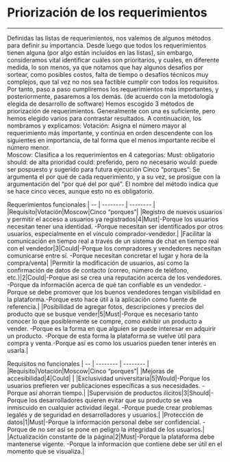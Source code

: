 # Priorización de los requerimientos
---
Definidas las listas de requerimientos, nos valemos de algunos métodos para definir su importancia. Desde luego que todos los requerimientos tienen alguna (por algo están incluidos en las listas), sin embargo, consideramos vital identificar cuáles son prioritarios, y cuales, en diferente medida, lo son menos, ya que notamos que hay algunos desafíos por sortear, como posibles costos, falta de tiempo o desafíos técnicos muy complejos, que tal vez no nos sea factible cumplir con todos los requisitos. Por tanto, paso a paso cumpliremos los requerimientos más importantes, y posteriormente, pasaremos a los demás. (de acuerdo con la metodología elegida de desarrollo de software)
Hemos escogido 3 métodos de priorización de requerimientos. Generalmente con una es suficiente, pero hemos elegido varios para contrastar resultados. A continuación, los nombramos y explicamos:
Votación: Asigna el número mayor al requerimiento más importante, y continúa en orden descendente con los siguientes en importancia, de tal forma que el menos importante recibe el número menor.  
Moscow: Clasifica a los requerimientos en 4 categorías:
    Must: obligatorio
    should: de alta prioridad
    could: preferido, pero no necesario
    would: puede ser pospuesto y sugerido para futura ejecución
Cinco “porques”: Se argumenta el por qué de cada requerimiento, y a su vez, se prosigue con la argumentación del “por qué del por qué”. El nombre del método indica que se hace cinco veces, aunque esto no es obligatorio.

Requerimientos funcionales
| -- | -------- | -------- |
|Requisito|Votación|Moscow|Cinco “porques”|
|Registro de nuevos usuarios y permitir el acceso a usuarios ya registrados|4|Must|-Porque los usuarios necesitan tener una identidad. -Porque necesitan ser identificados por otros usuarios, especialmente en el vínculo comprador-vendedor.|
|Facilitar la comunicación en tiempo real a través de un sistema de chat en tiempo real con el vendedor|3|Could|-Porque los compradores y vendedores necesitan comunicarse entre sí. -Porque necesitan concretar el lugar y hora de la compra/venta|
|Permitir la modificación de usuarios, así como la confirmación de datos de contacto (correo, número de teléfono, etc.)|2|Could|-Porque así se crea una reputación acerca de los vendedores. -Porque da información acerca de qué tan confiable es un vendedor. -Porque se debe promover que los buenos vendedores tengan visibilidad en la plataforma.-Porque esto hace útil a la aplicación como fuente de referencia.|
|Posibilidad de agregar fotos, descripciones y precios del producto que se busque vender|5|Must|-Porque es necesario tanto conocer lo que posiblemente se compre, como exhibir un producto a vender. -Porque es la forma en que alguien se puede interesar en adquirir un producto. -Porque de esta forma la plataforma se vuelve útil para compra y venta.-Porque así es como los usuarios pueden tener interés en usarla.|

Requisitos no funcionales
| -- | -------- | -------- |
|Requisito|Votación|Moscow|Cinco “porques”|
|Mejoras de accesibilidad|4|Could| |
|Exclusividad universitaria|5|Would|-Porque los usuarios prefieren ver publicaciones específicas a sus necesidades. -Porque así ahorran tiempo.|
|Supervisión de productos ilícitos|3|Should|-Porque los desarrolladores quieren evitar que su producto se vea inmiscuido en cualquier actividad ilegal. -Porque puede crear problemas legales y de seguridad en desarrolladores y usuarios.|
|Protección de datos|1|Must|-Porque la información personal debe ser confidencial. -Porque de no ser así se pone en peligro la integridad de los usuarios.|
|Actualización constante de la página|2|Must|-Porque la plataforma debe mantenerse vigente. -Porque la información que contiene debe ser útil en el momento que se visualiza.|
